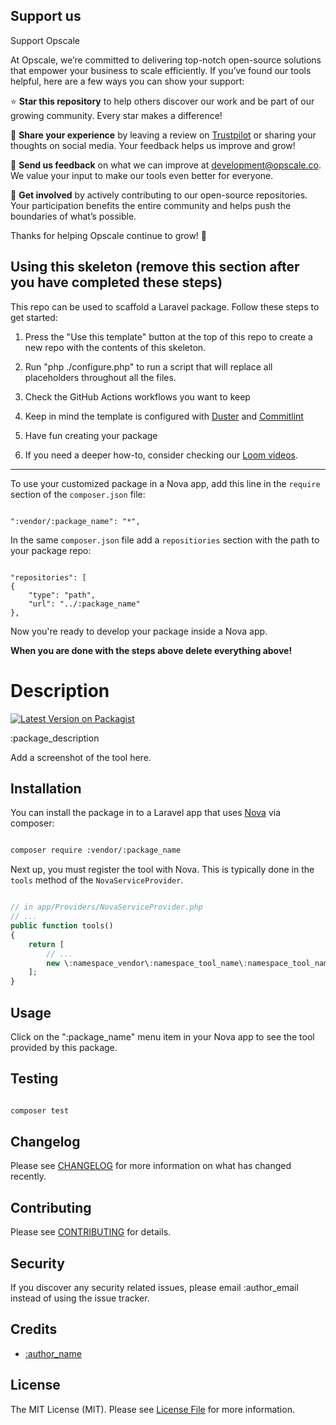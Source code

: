 ## Support us

Support Opscale

At Opscale, we’re committed to delivering top-notch open-source solutions that empower your business to scale efficiently. If you’ve found our tools helpful, here are a few ways you can show your support:

⭐ **Star this repository** to help others discover our work and be part of our growing community. Every star makes a difference!

💬 **Share your experience** by leaving a review on [Trustpilot](https://www.trustpilot.com/review/opscale.co) or sharing your thoughts on social media. Your feedback helps us improve and grow!

📧 **Send us feedback** on what we can improve at [development@opscale.co](mailto:development@opscale.co). We value your input to make our tools even better for everyone.

🙏 **Get involved** by actively contributing to our open-source repositories. Your participation benefits the entire community and helps push the boundaries of what’s possible.

Thanks for helping Opscale continue to grow! 🚀

<!--delete-->

## Using this skeleton (remove this section after you have completed these steps)

This repo can be used to scaffold a Laravel package. Follow these steps to get started:

1. Press the "Use this template" button at the top of this repo to create a new repo with the contents of this skeleton.

2. Run "php ./configure.php" to run a script that will replace all placeholders throughout all the files.

3. Check the GitHub Actions workflows you want to keep

4. Keep in mind the template is configured with [Duster](https://github.com/tighten/duster) and [Commitlint](https://commitlint.js.org/) 

5. Have fun creating your package

6. If you need a deeper how-to, consider checking our <a  href="https://loom.com/share/folder/00f6ef4e555c47e39df796340298e113">Loom videos</a>.

---

To use your customized package in a Nova app, add this line in the `require` section of the `composer.json` file:

```

":vendor/:package_name": "*",

```

In the same `composer.json` file add a `repositiories` section with the path to your package repo:

```

"repositories": [
{
    "type": "path",
    "url": "../:package_name"
},

```

Now you're ready to develop your package inside a Nova app.

**When you are done with the steps above delete everything above!**

<!--/delete-->

# Description

[![Latest Version on Packagist](https://img.shields.io/packagist/v/:vendor/:package_name.svg?style=flat-square)](https://packagist.org/packages/:vendor/:package_name)

:package_description

Add a screenshot of the tool here.

## Installation

You can install the package in to a Laravel app that uses [Nova](https://nova.laravel.com) via composer:

```bash

composer require :vendor/:package_name

```

Next up, you must register the tool with Nova. This is typically done in the `tools` method of the `NovaServiceProvider`.

```php

// in app/Providers/NovaServiceProvider.php
// ...
public function tools()
{
    return [
        // ...
        new \:namespace_vendor\:namespace_tool_name\:namespace_tool_nameTool(),
    ];
}

```

## Usage

Click on the ":package_name" menu item in your Nova app to see the tool provided by this package.

## Testing

``` bash

composer test

```

## Changelog

Please see [CHANGELOG](CHANGELOG.md) for more information on what has changed recently.

## Contributing

Please see [CONTRIBUTING](https://github.com/spatie/.github/blob/main/CONTRIBUTING.md) for details.

## Security

If you discover any security related issues, please email :author_email instead of using the issue tracker.

## Credits

- [:author_name](https://github.com/:author_username)

## License

The MIT License (MIT). Please see [License File](LICENSE.md) for more information.